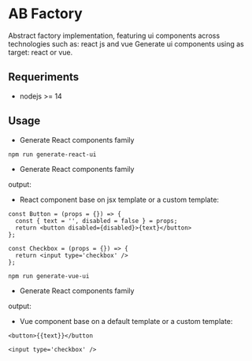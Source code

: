 # AB Factory
Abstract factory implementation, featuring ui components across technologies such as: react js and vue
Generate ui components using as target: react or vue.

## Requeriments
- nodejs >= 14

## Usage

- Generate React components family

`npm run generate-react-ui`

- Generate React components family

output: 
 - React component base on jsx template or a custom template:

```
const Button = (props = {}) => {
  const { text = '', disabled = false } = props;
  return <button disabled={disabled}>{text}</button>
};
```

```
const Checkbox = (props = {}) => {
  return <input type='checkbox' />
};
```

`npm run generate-vue-ui`
 
 - Generate React components family


output: 
 - Vue component base on a default template or a custom template:

```
<button>{{text}}</button
```

```
<input type='checkbox' />
```








